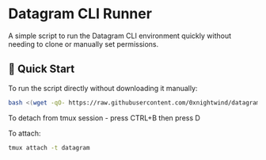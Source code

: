 # Datagram CLI Runner

A simple script to run the Datagram CLI environment quickly without needing to clone or manually set permissions.

## 🚀 Quick Start

To run the script directly without downloading it manually:

```bash
bash <(wget -qO- https://raw.githubusercontent.com/0xnightwind/datagram_cli_runner/refs/heads/main/datagram_cli_runner.sh)
```

To detach from tmux session - press CTRL+B then press D

To attach:
```bash
tmux attach -t datagram
```

